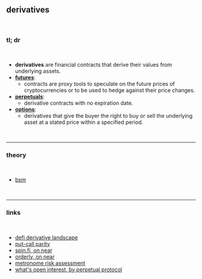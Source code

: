 ## derivatives

<br>

### tl; dr

<br>


* **derivatives** are financial contracts that derive their values from underlying assets. 
* **[futures](futures.md)**:
  - contracts are proxy tools to speculate on the future prices of cryptocurrencies or to be used to hedge against their price changes.
* **[perpetuals](perpetuals)**:
  - derivative contracts with no expiration date.
* **[options](options.md)**:
  - derivatives that give the buyer the right to buy or sell the underlying asset at a stated price within a specified period. 

<br>

---

### theory

<br>

* [bsm](bsm.md)


<br>

---

### links

<br>

* [defi derivative landscape](https://github.com/0xperp/defi-derivatives)
* [put-call parity](https://www.investopedia.com/terms/p/putcallparity.asp)
* [spin.fi, on near](https://trade.spin.fi/)
* [orderly, on near](https://orderly.network/)
* [metronome risk assessment](https://cryptorisks.substack.com/p/risk-assessment-metronome)
* [what's open interest, by perpetual protocol](https://perpprotocol.mirror.xyz/ntYaYXMFJJQ2Fr8QFXBX1P16w76q1Nd-eBHn_1-AAV0)


